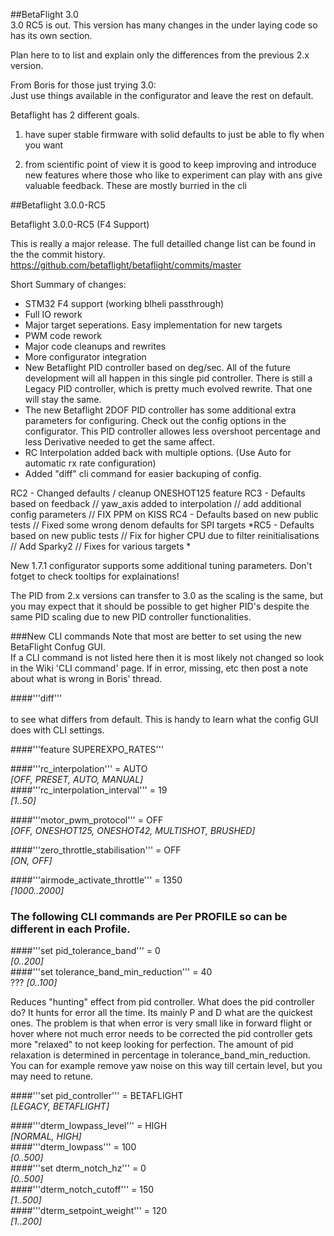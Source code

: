 ##BetaFlight 3.0  
3.0 RC5 is out. This version has many changes in the under laying code so has its own section.  

Plan here to to list and explain only the differences from the previous 2.x version.

From Boris for those just trying 3.0:  
Just use things available in the configurator and leave the rest on default.

Betaflight has 2 different goals.
1) have super stable firmware with solid defaults to just be able to fly when you want

2) from scientific point of view it is good to keep improving and introduce new features where those who like to experiment can play with ans give valuable feedback. These are mostly burried in the cli   


##Betaflight 3.0.0-RC5

Betaflight 3.0.0-RC5 (F4 Support)

This is really a major release. The full detailled change list can be found in the the commit history.
https://github.com/betaflight/betaflight/commits/master

Short Summary of changes:

- STM32 F4 support (working blheli passthrough)
- Full IO rework
- Major target seperations. Easy implementation for new targets
- PWM code rework
- Major code cleanups and rewrites
- More configurator integration
- New Betaflight PID controller based on deg/sec. All of the future development will all happen in this single pid controller. There is still a Legacy PID controller, which is pretty much evolved rewrite. That one will stay the same.
- The new Betaflight 2DOF PID controller has some additional extra parameters for configuring. Check out the config options in the configurator. This PID controller allowes less overshoot percentage and less Derivative needed to get the same affect.
- RC Interpolation added back with multiple options. (Use Auto for automatic rx rate configuration)
- Added "diff" cli command for easier backuping of config.

RC2 - Changed defaults / cleanup ONESHOT125 feature
RC3 - Defaults based on feedback // yaw_axis added to interpolation // add additional config parameters // FIX PPM on KISS
RC4 - Defaults based on new public tests // Fixed some wrong denom defaults for SPI targets
*RC5 - Defaults based on new public tests // Fix for higher CPU due to filter reinitialisations // Add Sparky2 // Fixes for various targets *

New 1.7.1 configurator supports some additional tuning parameters. Don't fotget to check tooltips for explainations!

The PID from 2.x versions can transfer to 3.0 as the scaling is the same, but you may expect that it should be possible to get higher PID's despite the same PID scaling due to new PID controller functionalities.


###New CLI commands
Note that most are better to set using the new BetaFlight Confug GUI.  
If a CLI command is not listed here then it is most likely not changed so look in the Wiki 'CLI command' page.
If in error, missing, etc then post a note about what is wrong in Boris' thread.
 

####'''diff'''<br />  
to see what differs from default. This is handy to learn what the config GUI does with CLI settings.    

####'''feature SUPEREXPO_RATES'''<br />

####'''rc_interpolation''' = AUTO<br />
<i>[OFF, PRESET, AUTO, MANUAL]</i><br />
####'''rc_interpolation_interval''' = 19<br />
<i>[1..50]</i><br />

####'''motor_pwm_protocol''' = OFF<br />
<i>[OFF, ONESHOT125, ONESHOT42, MULTISHOT, BRUSHED]</i><br />

####'''zero_throttle_stabilisation''' = OFF<br />
<i>[ON, OFF]</i><br />

####'''airmode_activate_throttle''' = 1350<br />
<i>[1000..2000]</i><br />

### The following CLI commands are Per PROFILE so can be different in each Profile.  

####'''set pid_tolerance_band''' = 0<br />
<i>[0..200]</i><br />
####'''set tolerance_band_min_reduction''' = 40<br /> ??? 
<i>[0..100]</i><br />

Reduces "hunting" effect from pid controller. 
What does the pid controller do? It hunts for error all the time. Its mainly P and D what are the quickest ones. The problem is that when error is very small like in forward flight or hover where not much error needs to be corrected the pid controller gets more "relaxed" to not keep looking for perfection. The amount of pid relaxation is determined in percentage in tolerance_band_min_reduction.
You can for example remove yaw noise on this way till certain level, but you may need to retune.  

####'''set pid_controller''' = BETAFLIGHT<br />
<i>[LEGACY, BETAFLIGHT]</i><br />

####'''dterm_lowpass_level''' = HIGH<br /> 
<i>[NORMAL, HIGH]</i><br />
####'''dterm_lowpass''' = 100<br /> 
<i>[0..500]</i><br />
####'''set dterm_notch_hz''' = 0<br /> 
<i>[0..500]</i><br />
####'''dterm_notch_cutoff''' = 150<br />
<i>[1..500]</i><br />
####'''dterm_setpoint_weight''' = 120<br />
<i>[1..200]</i><br />



